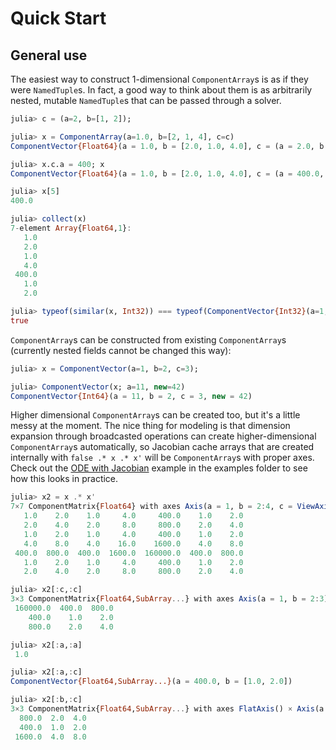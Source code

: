 # Quick Start

## General use
The easiest way to construct 1-dimensional ```ComponentArray```s is as if they were ```NamedTuple```s. In fact, a good way to think about them is as arbitrarily nested, mutable ```NamedTuple```s that can be passed through a solver.
```julia
julia> c = (a=2, b=[1, 2]);

julia> x = ComponentArray(a=1.0, b=[2, 1, 4], c=c)
ComponentVector{Float64}(a = 1.0, b = [2.0, 1.0, 4.0], c = (a = 2.0, b = [1.0, 2.0]))

julia> x.c.a = 400; x
ComponentVector{Float64}(a = 1.0, b = [2.0, 1.0, 4.0], c = (a = 400.0, b = [1.0, 2.0]))

julia> x[5]
400.0

julia> collect(x)
7-element Array{Float64,1}:
   1.0
   2.0
   1.0
   4.0
 400.0
   1.0
   2.0

julia> typeof(similar(x, Int32)) === typeof(ComponentVector{Int32}(a=1, b=[2, 1, 4], c=c))
true
```
`ComponentArray`s can be constructed from existing
`ComponentArray`s (currently nested fields cannot be changed this way):
```julia
julia> x = ComponentVector(a=1, b=2, c=3);

julia> ComponentVector(x; a=11, new=42)
ComponentVector{Int64}(a = 11, b = 2, c = 3, new = 42)
```

Higher dimensional ```ComponentArray```s can be created too, but it's a little messy at the moment. The nice thing for modeling is that dimension expansion through broadcasted operations can create higher-dimensional ```ComponentArray```s automatically, so Jacobian cache arrays that are created internally with ```false .* x .* x'``` will be ```ComponentArray```s with proper axes. Check out the [ODE with Jacobian](https://github.com/jonniedie/ComponentArrays.jl/blob/master/examples/ODE_jac_example.jl) example in the examples folder to see how this looks in practice.
```julia
julia> x2 = x .* x'
7×7 ComponentMatrix{Float64} with axes Axis(a = 1, b = 2:4, c = ViewAxis(5:7, Axis(a = 1, b = 2:3))) × Axis(a = 1, b = 2:4, c = ViewAxis(5:7, Axis(a = 1, b = 2:3)))
   1.0    2.0    1.0     4.0     400.0    1.0    2.0
   2.0    4.0    2.0     8.0     800.0    2.0    4.0
   1.0    2.0    1.0     4.0     400.0    1.0    2.0
   4.0    8.0    4.0    16.0    1600.0    4.0    8.0
 400.0  800.0  400.0  1600.0  160000.0  400.0  800.0
   1.0    2.0    1.0     4.0     400.0    1.0    2.0
   2.0    4.0    2.0     8.0     800.0    2.0    4.0

julia> x2[:c,:c]
3×3 ComponentMatrix{Float64,SubArray...} with axes Axis(a = 1, b = 2:3) × Axis(a = 1, b = 2:3)
 160000.0  400.0  800.0
    400.0    1.0    2.0
    800.0    2.0    4.0

julia> x2[:a,:a]
 1.0

julia> x2[:a,:c]
ComponentVector{Float64,SubArray...}(a = 400.0, b = [1.0, 2.0])

julia> x2[:b,:c]
3×3 ComponentMatrix{Float64,SubArray...} with axes FlatAxis() × Axis(a = 1, b = 2:3)
  800.0  2.0  4.0
  400.0  1.0  2.0
 1600.0  4.0  8.0
```
